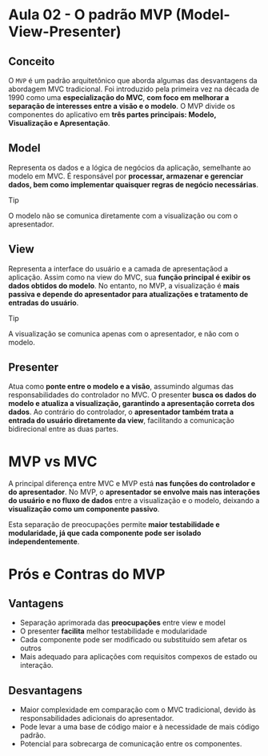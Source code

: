# Aula 02 - O padrão MVP (Model-View-Presenter)

## Conceito

O `MVP` é um padrão arquitetônico que aborda algumas das desvantagens da abordagem MVC tradicional. Foi introduzido pela primeira vez na década de 1990 como uma **especialização do MVC**, **com foco em melhorar a separação de interesses entre a visão e o modelo**. O MVP divide os componentes do aplicativo em **três partes principais: Modelo, Visualização e Apresentação**.

## Model

Representa os dados e a lógica de negócios da aplicação, semelhante ao modelo em MVC. É responsável por **processar, armazenar e gerenciar dados, bem como implementar quaisquer regras de negócio necessárias**.

> [!TIP] 
> O modelo não se comunica diretamente com a visualização ou com o apresentador.


## View

Representa a interface do usuário e a camada de apresentaçãod a aplicação. Assim como na view do MVC, sua **função principal é exibir os dados obtidos do modelo**. No entanto, no MVP, a visualização é **mais passiva e depende do apresentador para atualizações e tratamento de entradas do usuário**. 

> [!TIP]
> A visualização se comunica apenas com o apresentador, e não com o modelo.


## Presenter

Atua como **ponte entre o modelo e a visão**, assumindo algumas das responsabilidades do controlador no MVC. O presenter **busca os dados do modelo e atualiza a visualização, garantindo a apresentação correta dos dados**. Ao contrário do controlador, o **apresentador também trata a entrada do usuário diretamente da view**, facilitando a comunicação bidirecional entre as duas partes.

# MVP vs MVC

A principal diferença entre MVC e MVP está **nas funções do controlador e do apresentador**. No MVP, o **apresentador se envolve mais nas interações do usuário e no fluxo de dados** entre a visualização e o modelo, deixando a **visualização como um componente passivo**. 

Esta separação de preocupações permite **maior testabilidade e modularidade, já que cada componente pode ser isolado independentemente**.

# Prós e Contras do MVP

## Vantagens

- Separação aprimorada das **preocupações** entre view e model
- O presenter **facilita** melhor testabilidade e modularidade
- Cada componente pode ser modificado ou substituído sem afetar os outros
- Mais adequado para aplicações com requisitos compexos de estado ou interação.

## Desvantagens

- Maior complexidade em comparação com o MVC tradicional, devido às responsabilidades adicionais do apresentador.
- Pode levar a uma base de código maior e à necessidade de mais código padrão.
- Potencial para sobrecarga de comunicação entre os componentes.